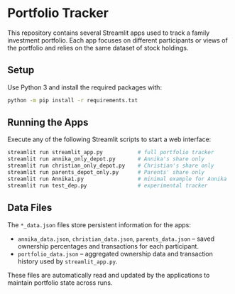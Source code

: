 # Portfolio Tracker

This repository contains several Streamlit apps used to track a family investment portfolio. Each app focuses on different participants or views of the portfolio and relies on the same dataset of stock holdings.

## Setup

Use Python 3 and install the required packages with:

```bash
python -m pip install -r requirements.txt
```

## Running the Apps

Execute any of the following Streamlit scripts to start a web interface:

```bash
streamlit run streamlit_app.py           # full portfolio tracker
streamlit run annika_only_depot.py       # Annika's share only
streamlit run christian_only_depot.py    # Christian's share only
streamlit run parents_depot_only.py      # Parents' share only
streamlit run Annika1.py                 # minimal example for Annika
streamlit run test_dep.py                # experimental tracker
```

## Data Files

The `*_data.json` files store persistent information for the apps:

- `annika_data.json`, `christian_data.json`, `parents_data.json` – saved ownership percentages and transactions for each participant.
- `portfolio_data.json` – aggregated ownership data and transaction history used by `streamlit_app.py`.

These files are automatically read and updated by the applications to maintain portfolio state across runs.
